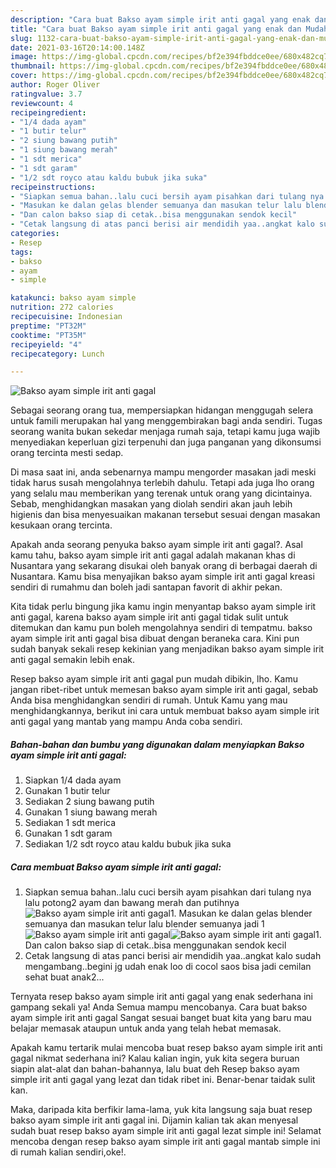 ```yaml
---
description: "Cara buat Bakso ayam simple irit anti gagal yang enak dan Mudah Dibuat"
title: "Cara buat Bakso ayam simple irit anti gagal yang enak dan Mudah Dibuat"
slug: 1132-cara-buat-bakso-ayam-simple-irit-anti-gagal-yang-enak-dan-mudah-dibuat
date: 2021-03-16T20:14:00.148Z
image: https://img-global.cpcdn.com/recipes/bf2e394fbddce0ee/680x482cq70/bakso-ayam-simple-irit-anti-gagal-foto-resep-utama.jpg
thumbnail: https://img-global.cpcdn.com/recipes/bf2e394fbddce0ee/680x482cq70/bakso-ayam-simple-irit-anti-gagal-foto-resep-utama.jpg
cover: https://img-global.cpcdn.com/recipes/bf2e394fbddce0ee/680x482cq70/bakso-ayam-simple-irit-anti-gagal-foto-resep-utama.jpg
author: Roger Oliver
ratingvalue: 3.7
reviewcount: 4
recipeingredient:
- "1/4 dada ayam"
- "1 butir telur"
- "2 siung bawang putih"
- "1 siung bawang merah"
- "1 sdt merica"
- "1 sdt garam"
- "1/2 sdt royco atau kaldu bubuk jika suka"
recipeinstructions:
- "Siapkan semua bahan..lalu cuci bersih ayam pisahkan dari tulang nya lalu potong2 ayam dan bawang merah dan putihnya"
- "Masukan ke dalan gelas blender semuanya dan masukan telur lalu blender semuanya jadi 1"
- "Dan calon bakso siap di cetak..bisa menggunakan sendok kecil"
- "Cetak langsung di atas panci berisi air mendidih yaa..angkat kalo sudah mengambang..begini jg udah enak loo di cocol saos bisa jadi cemilan sehat buat anak2..."
categories:
- Resep
tags:
- bakso
- ayam
- simple

katakunci: bakso ayam simple 
nutrition: 272 calories
recipecuisine: Indonesian
preptime: "PT32M"
cooktime: "PT35M"
recipeyield: "4"
recipecategory: Lunch

---
```



![Bakso ayam simple irit anti gagal](https://img-global.cpcdn.com/recipes/bf2e394fbddce0ee/680x482cq70/bakso-ayam-simple-irit-anti-gagal-foto-resep-utama.jpg)

Sebagai seorang orang tua, mempersiapkan hidangan menggugah selera untuk famili merupakan hal yang menggembirakan bagi anda sendiri. Tugas seorang  wanita bukan sekedar menjaga rumah saja, tetapi kamu juga wajib menyediakan keperluan gizi terpenuhi dan juga panganan yang dikonsumsi orang tercinta mesti sedap.

Di masa  saat ini, anda sebenarnya mampu mengorder masakan jadi meski tidak harus susah mengolahnya terlebih dahulu. Tetapi ada juga lho orang yang selalu mau memberikan yang terenak untuk orang yang dicintainya. Sebab, menghidangkan masakan yang diolah sendiri akan jauh lebih higienis dan bisa menyesuaikan makanan tersebut sesuai dengan masakan kesukaan orang tercinta. 



Apakah anda seorang penyuka bakso ayam simple irit anti gagal?. Asal kamu tahu, bakso ayam simple irit anti gagal adalah makanan khas di Nusantara yang sekarang disukai oleh banyak orang di berbagai daerah di Nusantara. Kamu bisa menyajikan bakso ayam simple irit anti gagal kreasi sendiri di rumahmu dan boleh jadi santapan favorit di akhir pekan.

Kita tidak perlu bingung jika kamu ingin menyantap bakso ayam simple irit anti gagal, karena bakso ayam simple irit anti gagal tidak sulit untuk ditemukan dan kamu pun boleh mengolahnya sendiri di tempatmu. bakso ayam simple irit anti gagal bisa dibuat dengan beraneka cara. Kini pun sudah banyak sekali resep kekinian yang menjadikan bakso ayam simple irit anti gagal semakin lebih enak.

Resep bakso ayam simple irit anti gagal pun mudah dibikin, lho. Kamu jangan ribet-ribet untuk memesan bakso ayam simple irit anti gagal, sebab Anda bisa menghidangkan sendiri di rumah. Untuk Kamu yang mau menghidangkannya, berikut ini cara untuk membuat bakso ayam simple irit anti gagal yang mantab yang mampu Anda coba sendiri.

<!--inarticleads1-->

##### Bahan-bahan dan bumbu yang digunakan dalam menyiapkan Bakso ayam simple irit anti gagal:

1. Siapkan 1/4 dada ayam
1. Gunakan 1 butir telur
1. Sediakan 2 siung bawang putih
1. Gunakan 1 siung bawang merah
1. Sediakan 1 sdt merica
1. Gunakan 1 sdt garam
1. Sediakan 1/2 sdt royco atau kaldu bubuk jika suka




<!--inarticleads2-->

##### Cara membuat Bakso ayam simple irit anti gagal:

1. Siapkan semua bahan..lalu cuci bersih ayam pisahkan dari tulang nya lalu potong2 ayam dan bawang merah dan putihnya
<img src="https://img-global.cpcdn.com/steps/045ce73a144f8274/160x128cq70/bakso-ayam-simple-irit-anti-gagal-langkah-memasak-1-foto.jpg" alt="Bakso ayam simple irit anti gagal">1. Masukan ke dalan gelas blender semuanya dan masukan telur lalu blender semuanya jadi 1
<img src="https://img-global.cpcdn.com/steps/c7930a1e7c45cb64/160x128cq70/bakso-ayam-simple-irit-anti-gagal-langkah-memasak-2-foto.jpg" alt="Bakso ayam simple irit anti gagal"><img src="https://img-global.cpcdn.com/steps/7b10d7d46fa93cf2/160x128cq70/bakso-ayam-simple-irit-anti-gagal-langkah-memasak-2-foto.jpg" alt="Bakso ayam simple irit anti gagal">1. Dan calon bakso siap di cetak..bisa menggunakan sendok kecil
1. Cetak langsung di atas panci berisi air mendidih yaa..angkat kalo sudah mengambang..begini jg udah enak loo di cocol saos bisa jadi cemilan sehat buat anak2...




Ternyata resep bakso ayam simple irit anti gagal yang enak sederhana ini gampang sekali ya! Anda Semua mampu mencobanya. Cara buat bakso ayam simple irit anti gagal Sangat sesuai banget buat kita yang baru mau belajar memasak ataupun untuk anda yang telah hebat memasak.

Apakah kamu tertarik mulai mencoba buat resep bakso ayam simple irit anti gagal nikmat sederhana ini? Kalau kalian ingin, yuk kita segera buruan siapin alat-alat dan bahan-bahannya, lalu buat deh Resep bakso ayam simple irit anti gagal yang lezat dan tidak ribet ini. Benar-benar taidak sulit kan. 

Maka, daripada kita berfikir lama-lama, yuk kita langsung saja buat resep bakso ayam simple irit anti gagal ini. Dijamin kalian tak akan menyesal sudah buat resep bakso ayam simple irit anti gagal lezat simple ini! Selamat mencoba dengan resep bakso ayam simple irit anti gagal mantab simple ini di rumah kalian sendiri,oke!.

